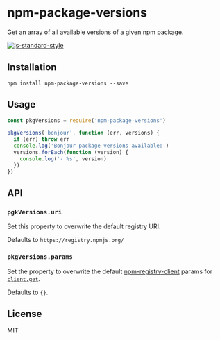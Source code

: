 # npm-package-versions

Get an array of all available versions of a given npm package.

[![js-standard-style](https://img.shields.io/badge/code%20style-standard-brightgreen.svg?style=flat)](https://github.com/feross/standard)

## Installation

```
npm install npm-package-versions --save
```

## Usage

```js
const pkgVersions = require('npm-package-versions')

pkgVersions('bonjour', function (err, versions) {
  if (err) throw err
  console.log('Bonjour package versions available:')
  versions.forEach(function (version) {
    console.log('- %s', version)
  })
})
```

## API

### `pgkVersions.uri`

Set this property to overwrite the default registry URI.

Defaults to `https://registry.npmjs.org/`

### `pkgVersions.params`

Set the property to overwrite the default
[npm-registry-client](https://www.npmjs.com/package/npm-registry-client)
params for
[`client.get`](https://www.npmjs.com/package/npm-registry-client#clientgeturi-params-cb).

Defaults to `{}`.

## License

MIT
